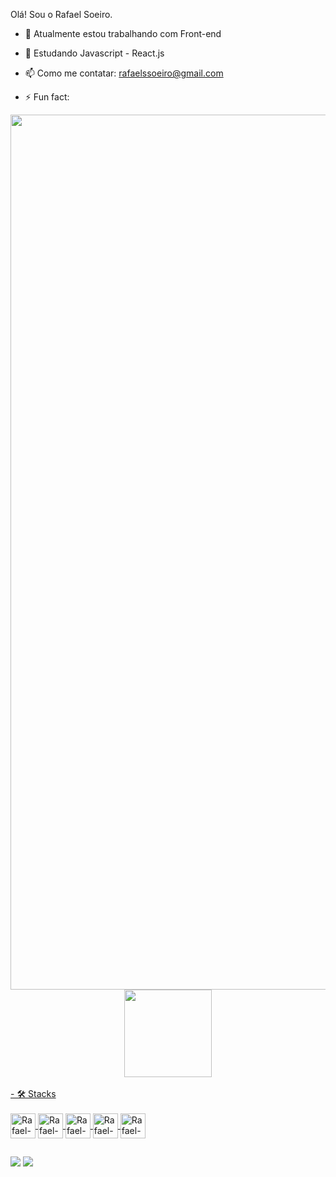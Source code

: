 Olá! Sou o Rafael Soeiro.

- 🔭 Atualmente estou trabalhando com Front-end
- 🌱 Estudando Javascript - React.js 
- 📫 Como me contatar: rafaelssoeiro@gmail.com

- ⚡ Fun fact: 
<div  align="center">
  <a href="https://github.com/rafaelsoeiro">
  <img height="1400em" src="https://github-readme-stats.vercel.app/api?username=rafaelsoeiro&show_icons=true&theme=dracula&include_all_commits=true&count_private=true"/>
  <img height="140em" src="https://github-readme-stats.vercel.app/api/top-langs/?username=rafaelsoeiro&layout=compact&langs_count=7&theme=dracula"/>
  
</div>

<div style="display: inline_block">
  <br>
  - 🛠 Stacks 

  <br/>
  <br/>
  
  <img  align="center" alt="Rafael-HTML" height="40" width="40" src="https://cdn.jsdelivr.net/gh/devicons/devicon/icons/html5/html5-original-wordmark.svg"/>

  <img align="center" alt="Rafael-CSS" height="40" width="40" src="https://cdn.jsdelivr.net/gh/devicons/devicon/icons/css3/css3-original-wordmark.svg" />
  <img align="center" alt="Rafael-bootstrap" height="40" width="40" src="https://cdn.jsdelivr.net/gh/devicons/devicon/icons/bootstrap/bootstrap-original.svg" />
  
  <img align="center" alt="Rafael-Js" height="40" width="40" src="https://cdn.jsdelivr.net/gh/devicons/devicon/icons/javascript/javascript-original.svg" />
  <img align="center" alt="Rafael-react.js" height="40" width="40" src="https://cdn.jsdelivr.net/gh/devicons/devicon/icons/react/react-original.svg" />
  
</div>
  
  ##
 
<div> 
  <a href = "mailto:rafaessoeiro@gmail.com"><img src="https://img.shields.io/badge/-Gmail-%23333?style=for-the-badge&logo=gmail&logoColor=white" target="_blank"></a>
  <a href="https://www.linkedin.com/in/rafael-soeiro-a8889a193/" target="_blank"><img src="https://img.shields.io/badge/-LinkedIn-%230077B5?style=for-the-badge&logo=linkedin&logoColor=white" target="_blank"></a> 
</div>